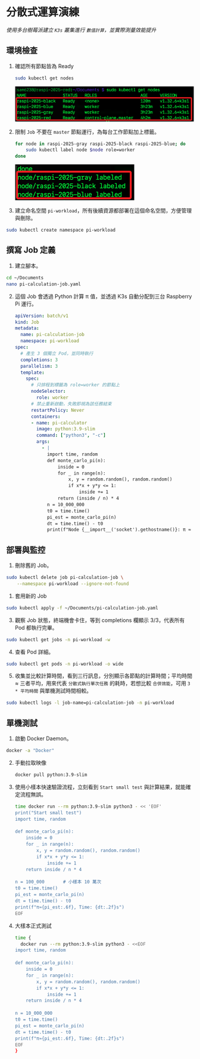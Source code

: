 # 分散式運算演練

_使用多台樹莓派建立 `K3s` 叢集進行 `數值計算`，並實際測量效能提升_

## 環境檢查

1. 確認所有節點皆為 Ready

    ```bash
    sudo kubectl get nodes
    ```

    ![](images/img_137.png)

2. 限制 `Job` 不要在 `master` 節點運行，為每台工作節點加上標籤。

    ```bash
    for node in raspi-2025-gray raspi-2025-black raspi-2025-blue; do
        sudo kubectl label node $node role=worker
    done
    ```

    ![](images/img_138.png)

3. 建立命名空間 `pi-workload`，所有後續資源都部署在這個命名空間，方便管理與刪除。

```bash
sudo kubectl create namespace pi-workload
```

## 撰寫 Job 定義

1. 建立腳本。

```bash
cd ~/Documents
nano pi-calculation-job.yaml
```

2. 這個 Job 會透過 Python 計算 π 值，並透過 K3s 自動分配到三台 Raspberry Pi 運行。

    ```yaml
    apiVersion: batch/v1
    kind: Job
    metadata:
      name: pi-calculation-job
      namespace: pi-workload
    spec:
      # 產生 3 個獨立 Pod，並同時執行
      completions: 3
      parallelism: 3
      template:
        spec:
          # 只排程到標籤為 role=worker 的節點上
          nodeSelector:
            role: worker
          # 禁止重新啟動，失敗即視為該任務結束
          restartPolicy: Never
          containers:
          - name: pi-calculator
            image: python:3.9-slim
            command: ["python3", "-c"]
            args:
              - |
                import time, random
                def monte_carlo_pi(n):
                    inside = 0
                    for _ in range(n):
                        x, y = random.random(), random.random()
                        if x*x + y*y <= 1:
                            inside += 1
                    return (inside / n) * 4
                n = 10_000_000
                t0 = time.time()
                pi_est = monte_carlo_pi(n)
                dt = time.time() - t0
                print(f"Node {__import__('socket').gethostname()}: π ≈ {pi_est:.6f}, Time: {dt:.2f}s")
    ```

## 部署與監控

1. 刪除舊的 Job。

```bash
sudo kubectl delete job pi-calculation-job \
    --namespace pi-workload --ignore-not-found
```

1. 套用新的 Job

```bash
sudo kubectl apply -f ~/Documents/pi-calculation-job.yaml
```

3. 觀察 Job 狀態，終端機會卡住，等到 completions 欄顯示 3/3，代表所有 Pod 都執行完畢。

```bash
sudo kubectl get jobs -n pi-workload -w
```

4. 查看 Pod 詳細。

```bash
sudo kubectl get pods -n pi-workload -o wide
```

5. 收集並比較計算時間，看到三行訊息，分別顯示各節點的計算時間；平均時間 ≈ 三者平均，用來代表 `分散式執行單次任務` 的耗時，若想比較 `合併效能`，可用 `3 * 平均時間` 與單機測試時間相較。

```bash
sudo kubectl logs -l job-name=pi-calculation-job -n pi-workload
```

## 單機測試


1. 啟動 Docker Daemon。

```bash
docker -a "Docker"
```

2. 手動拉取映像

    ```bash
    docker pull python:3.9-slim
    ```

3. 使用小樣本快速驗證流程，立刻看到 `Start small test` 與計算結果，就能確定流程無誤。

    ```bash
    time docker run --rm python:3.9-slim python3 - << 'EOF'
    print("Start small test")
    import time, random

    def monte_carlo_pi(n):
        inside = 0
        for _ in range(n):
            x, y = random.random(), random.random()
            if x*x + y*y <= 1:
                inside += 1
        return inside / n * 4

    n = 100_000       # 小樣本 10 萬次
    t0 = time.time()
    pi_est = monte_carlo_pi(n)
    dt = time.time() - t0
    print(f"π≈{pi_est:.6f}, Time: {dt:.2f}s")
    EOF
    ```

4. 大樣本正式測試

    ```bash
    time {
      docker run --rm python:3.9-slim python3 - <<EOF
    import time, random

    def monte_carlo_pi(n):
        inside = 0
        for _ in range(n):
            x, y = random.random(), random.random()
            if x*x + y*y <= 1:
                inside += 1
        return inside / n * 4

    n = 10_000_000
    t0 = time.time()
    pi_est = monte_carlo_pi(n)
    dt = time.time() - t0
    print(f"π≈{pi_est:.6f}, Time: {dt:.2f}s")
    EOF
    }
    ```



